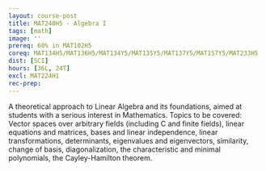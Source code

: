 ```yaml
---
layout: course-post
title: MAT240H5 - Algebra I
tags: [math]
image: ''
prereq: 60% in MAT102H5
coreq: MAT134H5/MAT136H5/MAT134Y5/MAT135Y5/MAT137Y5/MAT157Y5/MAT233H5
dist: [SCI]
hours: [36L, 24T]
excl: MAT224H1
rec-prep: 
---
```


A theoretical approach to Linear Algebra and its foundations, aimed at students with a serious interest in Mathematics. Topics to be covered: Vector spaces over arbitrary fields (including C and finite fields), linear equations and matrices, bases and linear independence, linear transformations, determinants, eigenvalues and eigenvectors, similarity, change of basis, diagonalization, the characteristic and minimal polynomials, the Cayley-Hamilton theorem.
